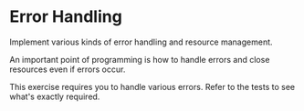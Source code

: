 # Error Handling

Implement various kinds of error handling and resource management.

An important point of programming is how to handle errors and close
resources even if errors occur.

This exercise requires you to handle various errors. 
Refer to the tests to see what's exactly required.
